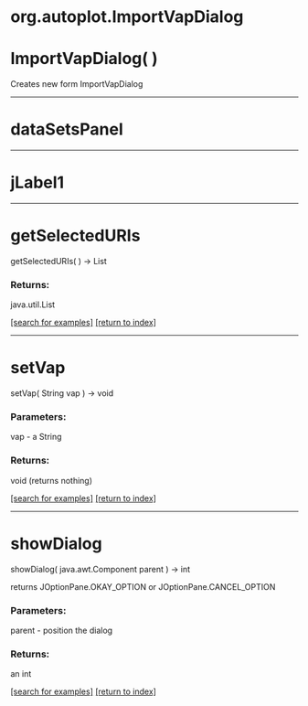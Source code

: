 # org.autoplot.ImportVapDialog



# ImportVapDialog( )
Creates new form ImportVapDialog

***
<a name="dataSetsPanel"></a>
# dataSetsPanel



***
<a name="jLabel1"></a>
# jLabel1



***
<a name="getSelectedURIs"></a>
# getSelectedURIs
getSelectedURIs(  ) &rarr; List



### Returns:
java.util.List


<a href="https://github.com/autoplot/dev/search?q=getSelectedURIs&unscoped_q=getSelectedURIs">[search for examples]</a>
<a href="https://github.com/autoplot/documentation/blob/master/javadoc/index-all.md">[return to index]</a>

***
<a name="setVap"></a>
# setVap
setVap( String vap ) &rarr; void



### Parameters:
vap - a String

### Returns:
void (returns nothing)


<a href="https://github.com/autoplot/dev/search?q=setVap&unscoped_q=setVap">[search for examples]</a>
<a href="https://github.com/autoplot/documentation/blob/master/javadoc/index-all.md">[return to index]</a>

***
<a name="showDialog"></a>
# showDialog
showDialog( java.awt.Component parent ) &rarr; int

returns JOptionPane.OKAY_OPTION or JOptionPane.CANCEL_OPTION

### Parameters:
parent - position the dialog

### Returns:
an int


<a href="https://github.com/autoplot/dev/search?q=showDialog&unscoped_q=showDialog">[search for examples]</a>
<a href="https://github.com/autoplot/documentation/blob/master/javadoc/index-all.md">[return to index]</a>

